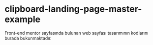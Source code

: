 # clipboard-landing-page-master-example
Front-end mentor sayfasında bulunan web sayfası tasarımının kodlarını burada bukunmaktadır.
